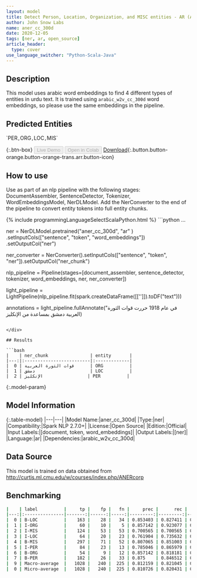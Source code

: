```yaml
---
layout: model
title: Detect Person, Location, Organization, and MISC entities - AR (ANERcorp)
author: John Snow Labs
name: aner_cc_300d
date: 2020-12-05
tags: [ner, ar, open_source]
article_header:
  type: cover
use_language_switcher: "Python-Scala-Java"
---
```


## Description

This model uses arabic word embeddings to find 4 different types of entities in urdu text. It is trained using `arabic_w2v_cc_300d` word embeddings, so please use the same embeddings in the pipeline.

## Predicted Entities

\`PER` , `ORG` , `LOC` , `MIS`

{:.btn-box}
<button class="button button-orange" disabled>Live Demo</button>
<button class="button button-orange" disabled>Open in Colab</button>
[Download](https://s3.amazonaws.com/auxdata.johnsnowlabs.com/public/models/aner_cc_300d_ar_2.7.0_2.4_1607171178394.zip){:.button.button-orange.button-orange-trans.arr.button-icon}

## How to use

Use as part of an nlp pipeline with the following stages: DocumentAssembler, SentenceDetector, Tokenizer, WordEmbeddingsModel, NerDLModel. Add the NerConverter to the end of the pipeline to convert entity tokens into full entity chunks.

<div class="tabs-box" markdown="1">
{% include programmingLanguageSelectScalaPython.html %}
```python
...

ner = NerDLModel.pretrained("aner_cc_300d", "ar" ) \
  .setInputCols(["sentence", "token", "word_embeddings"]) \
  .setOutputCol("ner")

ner_converter = NerConverter().setInputCols(["sentence", "token", "ner"]).setOutputCol("ner_chunk")

nlp_pipeline = Pipeline(stages=[document_assembler, sentence_detector, tokenizer, word_embeddings, ner, ner_converter])

light_pipeline = LightPipeline(nlp_pipeline.fit(spark.createDataFrame([['']]).toDF("text")))

annotations = light_pipeline.fullAnnotate("في عام 1918 حررت قوات الثورة العربية دمشق بمساعدة من الإنكليز)

```

</div>

## Results

```bash
|    | ner_chunk                | entity       |
|---:|:-------------------------|:-------------|
|  0 | قوات الثورة العربية      | ORG          |
|  1 | دمشق                     | LOC          |
|  2 | الإنكليز                 | PER          |
```

{:.model-param}
## Model Information

{:.table-model}
|---|---|
|Model Name:|aner_cc_300d|
|Type:|ner|
|Compatibility:|Spark NLP 2.7.0+|
|License:|Open Source|
|Edition:|Official|
|Input Labels:|[document, token, word_embeddings]|
|Output Labels:|[ner]|
|Language:|ar|
|Dependencies:|arabic_w2v_cc_300d|

## Data Source

This model is trained on data obtained from http://curtis.ml.cmu.edu/w/courses/index.php/ANERcorp

## Benchmarking

```bash
|    | label          |     tp |    fp |   fn |     prec |      rec |       f1 |
|---:|:---------------|-------:|------:|-----:|---------:|---------:|---------:|
|  0 | B-LOC          |    163 |    28 |   34 | 0.853403 | 0.827411 | 0.840206 |
|  1 | I-ORG          |     60 |    10 |    5 | 0.857142 | 0.923077 | 0.888889 |
|  2 | I-MIS          |    124 |    53 |   53 | 0.700565 | 0.700565 | 0.700565 |
|  3 | I-LOC          |     64 |    20 |   23 | 0.761904 | 0.735632 | 0.748538 |
|  4 | B-MIS          |    297 |    71 |   52 | 0.807065 | 0.851003 | 0.828452 |
|  5 | I-PER          |     84 |    23 |   13 | 0.785046 | 0.865979 | 0.823530 |
|  6 | B-ORG          |     54 |     9 |   12 | 0.857142 | 0.818181 | 0.837210 |
|  7 | B-PER          |    182 |    26 |   33 | 0.875    | 0.846512 | 0.860520 |
|  9 | Macro-average  |   1028 |   240 |  225 | 0.812159 | 0.821045 | 0.816578 |
|  0 | Micro-average  |   1028 |   240 |  225 | 0.810726 | 0.820431 | 0.815550 |
```
